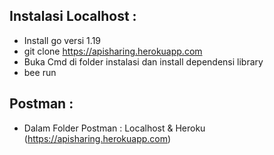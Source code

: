 ## Instalasi Localhost : </br>
- Install go versi 1.19
- git clone https://apisharing.herokuapp.com
- Buka Cmd di folder instalasi dan install dependensi library
- bee run

## Postman : </br>
- Dalam Folder Postman : Localhost & Heroku (https://apisharing.herokuapp.com)